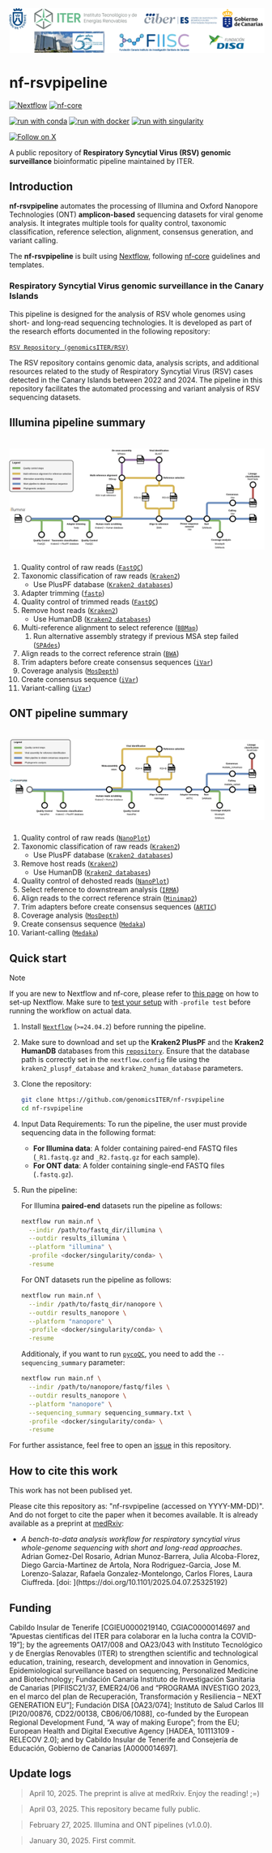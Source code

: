  <a name="nf-rsvpipeline"></a> 
 
<!-- ------------------ HEADER ------------------ -->
<!-- Developed and maintained by Genomics Division
<!-- of the Institute of Technology an Renewable Energy (ITER)
<!-- Tenerife, Canary Islands, SPAIN
<!-- See the "Contact us" section to collaborate with us to growth
<!-- this repository. ;=)

<!-- ------------------ SECTION 1 ------------------ -->
<p align="left">
  <a href="https://github.com/genomicsITER/nf-rsvpipeline" title="Instituto Tecnológico y de Energ&iacute;as Renovables (ITER) / Institute of Technology and Renewable Energy (ITER)">
    <img src="https://github.com/genomicsITER/nf-rsvpipeline/blob/main/docs/images/Logos_RSV-repo.jpg" width="auto" /> 
      </a>
</p>

# nf-rsvpipeline

[![Nextflow](https://img.shields.io/badge/nextflow%20DSL2-%E2%89%A524.04.2-23aa62.svg)](https://www.nextflow.io/)
[![nf-core](https://img.shields.io/badge/build_using-nf--core-1a9655)](https://nf-co.re/)

[![run with conda](http://img.shields.io/badge/run%20with-conda-3EB049?labelColor=000000&logo=anaconda)](https://docs.conda.io/en/latest/)
[![run with docker](https://img.shields.io/badge/run%20with-docker-0db7ed?labelColor=000000&logo=docker)](https://www.docker.com/)
[![run with singularity](https://img.shields.io/badge/run%20with-singularity-1d355c.svg?labelColor=000000)](https://sylabs.io/docs/)

[![Follow on X](http://img.shields.io/badge/%40LabCFlores-1DA1F2?labelColor=000000&logo=X)](https://x.com/LabCFlores)

A public repository of **Respiratory Syncytial Virus (RSV) genomic surveillance** bioinformatic pipeline maintained by ITER.

## Introduction

**nf-rsvpipeline** automates the processing of Illumina and Oxford Nanopore Technologies (ONT) **amplicon-based** sequencing datasets for viral genome analysis. It integrates multiple tools for quality control, taxonomic classification, reference selection, alignment, consensus generation, and variant calling.

The **nf-rsvpipeline** is built using [Nextflow](https://www.nextflow.io/), following [nf-core](https://nf-co.re) guidelines and templates.

### Respiratory Syncytial Virus genomic surveillance in the Canary Islands

This pipeline is designed for the analysis of RSV whole genomes using short- and long-read sequencing technologies. It is developed as part of the research efforts documented in the following repository:

[`RSV Repository (genomicsITER/RSV)`](https://github.com/genomicsITER/RSV)

The RSV repository contains genomic data, analysis scripts, and additional resources related to the study of Respiratory Syncytial Virus (RSV) cases detected in the Canary Islands between 2022 and 2024. The pipeline in this repository facilitates the automated processing and variant analysis of RSV sequencing datasets.

## Illumina pipeline summary

<h1>
  <picture>
    <source media="(prefers-color-scheme: dark)" srcset="docs/images/Illumina_pipeline_GitHub.jpg">
    <img alt="Illumina pipeline" src="docs/images/Illumina_pipeline_GitHub.jpg">
  </picture>
</h1>

1. Quality control of raw reads ([`FastQC`](https://www.bioinformatics.babraham.ac.uk/projects/fastqc/))
2. Taxonomic classification of raw reads ([`Kraken2`](https://github.com/DerrickWood/kraken2))
   * Use PlusPF database ([`Kraken2 databases`](https://benlangmead.github.io/aws-indexes/k2))
3. Adapter trimming ([`fastp`](https://github.com/OpenGene/fastp))
4. Quality control of trimmed reads ([`FastQC`](https://www.bioinformatics.babraham.ac.uk/projects/fastqc/))
5. Remove host reads ([`Kraken2`](https://github.com/DerrickWood/kraken2))
   * Use HumanDB ([`Kraken2 databases`](https://benlangmead.github.io/aws-indexes/k2))
6. Multi-reference alignment to select reference ([`BBMap`](https://sourceforge.net/projects/bbmap/))
   1. Run alternative assembly strategy if previous MSA step failed ([`SPAdes`](https://github.com/ablab/spades))
7. Align reads to the correct reference strain ([`BWA`](https://github.com/lh3/bwa/))
8. Trim adapters before create consensus sequences ([`iVar`](https://github.com/andersen-lab/ivar))
9. Coverage analysis ([`MosDepth`](https://github.com/brentp/mosdepth))
10. Create consensus sequence ([`iVar`](https://github.com/andersen-lab/ivar))
11. Variant-calling ([`iVar`](https://github.com/andersen-lab/ivar))

## ONT pipeline summary

<h1>
  <picture>
    <source media="(prefers-color-scheme: dark)" srcset="docs/images/ONT_pipeline_GitHub.jpg">
    <img alt="ONT pipeline" src="docs/images/ONT_pipeline_GitHub.jpg">
  </picture>
</h1>

1. Quality control of raw reads ([`NanoPlot`](https://github.com/wdecoster/NanoPlot))
2. Taxonomic classification of raw reads ([`Kraken2`](https://github.com/DerrickWood/kraken2))
   * Use PlusPF database ([`Kraken2 databases`](https://benlangmead.github.io/aws-indexes/k2))
3. Remove host reads ([`Kraken2`](https://github.com/DerrickWood/kraken2))
   * Use HumanDB ([`Kraken2 databases`](https://benlangmead.github.io/aws-indexes/k2))
4. Quality control of dehosted reads ([`NanoPlot`](https://github.com/wdecoster/NanoPlot))
5. Select reference to downstream analysis ([`IRMA`](https://wonder.cdc.gov/amd/flu/irma/index.html))
6. Align reads to the correct reference strain ([`Minimap2`](https://github.com/lh3/minimap2))
7. Trim adapters before create consensus sequences ([`ARTIC`](https://github.com/artic-network/fieldbioinformatics))
8. Coverage analysis ([`MosDepth`](https://github.com/brentp/mosdepth))
9. Create consensus sequence ([`Medaka`](https://github.com/nanoporetech/medaka))
10. Variant-calling ([`Medaka`](https://github.com/nanoporetech/medaka))

## Quick start

> [!NOTE]
> If you are new to Nextflow and nf-core, please refer to [this page](https://nf-co.re/docs/usage/installation) on how to set-up Nextflow. Make sure to [test your setup](https://nf-co.re/docs/usage/introduction#how-to-run-a-pipeline) with `-profile test` before running the workflow on actual data.

1. Install [`Nextflow`](https://www.nextflow.io/docs/latest/getstarted.html#installation) (`>=24.04.2`) before running the pipeline.

2. Make sure to download and set up the **Kraken2 PlusPF** and the **Kraken2 HumanDB** databases from this [`repository`](https://benlangmead.github.io/aws-indexes/k2). Ensure that the database path is correctly set in the `nextflow.config` file using the `kraken2_pluspf_database` and `kraken2_human_database` parameters.

3. Clone the repository:

   ```bash
   git clone https://github.com/genomicsITER/nf-rsvpipeline
   cd nf-rsvpipeline
   ```

4. Input Data Requirements: To run the pipeline, the user must provide sequencing data in the following format:

   * **For Illumina data**: A folder containing paired-end FASTQ files (`_R1.fastq.gz` and `_R2.fastq.gz` for each sample).
   * **For ONT data**: A folder containing single-end FASTQ files (`.fastq.gz`).

5. Run the pipeline:

   For Illumina **paired-end** datasets run the pipeline as follows:

   ```bash
   nextflow run main.nf \
     --indir /path/to/fastq_dir/illumina \
     --outdir results_illumina \
     --platform "illumina" \
     -profile <docker/singularity/conda> \
     -resume
   ```

   For ONT datasets run the pipeline as follows:

   ```bash
   nextflow run main.nf \
     --indir /path/to/fastq_dir/nanopore \
     --outdir results_nanopore \
     --platform "nanopore" \
     -profile <docker/singularity/conda> \
     -resume
   ```

   Additionaly, if you want to run [`pycoQC`](https://github.com/a-slide/pycoQC), you need to add the `--sequencing_summary` parameter:

   ```bash
   nextflow run main.nf \
     --indir /path/to/nanopore/fastq/files \
     --outdir results_nanopore \
     --platform "nanopore" \
     --sequencing_summary sequencing_summary.txt \
     -profile <docker/singularity/conda> \
     -resume
   ```

For further assistance, feel free to open an [issue](https://github.com/genomicsITER/nf-rsvpipeline/issues) in this repository.

## How to cite this work

This work has not been publised yet.

Please cite this repository as: "nf-rsvpipeline (accessed on YYYY-MM-DD)". And do not forget to cite the paper when it becomes available. It is already available as a preprint at [medRxiv](https://www.medrxiv.org/content/10.1101/2025.04.07.25325192v1):

<ul>
  <li><i>A bench-to-data analysis workflow for respiratory syncytial virus whole-genome sequencing with short and long-read approaches</i>. Adrian Gomez-Del Rosario, Adrian Munoz-Barrera, Julia Alcoba-Florez, Diego Garcia-Martinez de Artola, Nora Rodriguez-Garcia,  Jose M. Lorenzo-Salazar, Rafaela Gonzalez-Montelongo,  Carlos Flores, Laura Ciuffreda. [doi: ](https://doi.org/10.1101/2025.04.07.25325192)</li>
</ul>

## Funding

Cabildo Insular de Tenerife [CGIEU0000219140, CGIAC0000014697 and “Apuestas científicas del ITER para colaborar en la lucha contra la COVID-19”]; by the agreements OA17/008 and OA23/043 with Instituto Tecnológico y de Energías Renovables (ITER) to strengthen scientific and technological education, training, research, development and innovation in Genomics, Epidemiological surveillance based on sequencing, Personalized Medicine and Biotechnology; Fundación Canaria Instituto de Investigación Sanitaria de Canarias [PIFIISC21/37, EMER24/06 and “PROGRAMA INVESTIGO 2023, en el marco del plan de Recuperación, Transformación y Resiliencia – NEXT GENERATION EU”]; Fundación DISA [OA23/074]; Instituto de Salud Carlos III [PI20/00876, CD22/00138, CB06/06/1088], co-funded by the European Regional Development Fund, “A way of making Europe”; from the EU; European Health and Digital Executive Agency [HADEA, 101113109 -RELECOV 2.0]; and by Cabildo Insular de Tenerife and Consejería de Educación, Gobierno de Canarias [A0000014697].

## Update logs

> April 10, 2025. The preprint is alive at medRxiv. Enjoy the reading! ;=)

> April 03, 2025. This repository became fully public.

> February 27, 2025. Illumina and ONT pipelines (v1.0.0).

> January 30, 2025. First commit.
